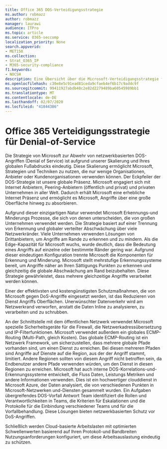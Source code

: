 ```yaml
---
title: Office 365 DOS-Verteidigungsstrategie
ms.author: robmazz
author: robmazz
manager: laurawi
audience: ITPro
ms.topic: article
ms.service: O365-seccomp
localization_priority: None
search.appverid:
- MET150
ms.collection:
- Strat_O365_IP
- M365-security-compliance
f1.keywords:
- NOCSH
description: Eine Übersicht über die Microsoft-Verteidigungsstrategie für DOS-Angriffe (Denial of Service).
ms.openlocfilehash: c30e8e5c91ead81ceda9cfaeb4ef6b17c9addc9f
ms.sourcegitcommit: 99411927abdb40c2e82d2279489ba60545989bb1
ms.translationtype: MT
ms.contentlocale: de-DE
ms.lasthandoff: 02/07/2020
ms.locfileid: "41844386"
---
```

# <a name="office-365-denial-of-service-defense-strategy"></a>Office 365 Verteidigungsstrategie für Denial-of-Service

Die Strategie von Microsoft zur Abwehr von netzwerkbasierten DOS-Angriffen (Denial of Service) ist aufgrund unserer Skalierung und Ihres globalen Fußabdrucks eindeutig. Diese Skalierung ermöglicht Microsoft, Strategien und Techniken zu nutzen, die nur wenige Organisationen, Anbieter oder Kundenorganisationen verwenden können. Der Eckpfeiler der DOS-Strategie ist unsere globale Präsenz. Microsoft engagiert sich mit Internet Anbietern, Peering-Anbietern (öffentlich und privat) und privaten Unternehmen in aller Welt. Dadurch erhält Microsoft eine erhebliche Internet Präsenz und ermöglicht es Microsoft, Angriffe über eine große Oberfläche hinweg zu absorbieren.

Aufgrund dieser einzigartigen Natur verwendet Microsoft Erkennungs-und Minderungs Prozesse, die sich von denen unterscheiden, die von großen Unternehmen verwendet werden. Die Strategie basiert auf einer Trennung von Erkennung und globaler verteilter Abschwächung über viele Netzwerkränder. Viele Unternehmen verwenden Lösungen von Drittanbietern, um Angriffe am Rande zu erkennen und zu mindern. Als die Edge-Kapazität für Microsoft wuchs, wurde deutlich, dass die Bedeutung eines Angriffs auf einzelne oder bestimmte Ränder gering war. Aufgrund dieser eindeutigen Konfiguration trennte Microsoft die Komponenten für Erkennung und Minderung. Microsoft stellt mehrstufige Erkennungssysteme bereit, um Angriffe näher an Ihren Sättigungs Punkten zu erkennen und gleichzeitig die globale Abschwächung am Rand beizubehalten. Diese Strategie gewährleistet, dass mehrere gleichzeitige Angriffe verarbeitet werden können.

Einer der effektivsten und kostengünstigsten Schutzmaßnahmen, die von Microsoft gegen DoS-Angriffe eingesetzt werden, ist das Reduzieren von Dienst Angriffs Oberflächen. Unerwünschter Datenverkehr wird am Netzwerkrand verworfen, anstatt die Daten Inline zu analysieren, zu verarbeiten und zu schrubben.

An der Schnittstelle mit dem öffentlichen Netzwerk verwendet Microsoft spezielle Sicherheitsgeräte für die Firewall, die Netzwerkadressübersetzung und IP-Filterfunktionen. Microsoft verwendet außerdem ein globales ECMP-Routing (Multi-Path, gleich Kosten). Das globale ECMP-Routing ist ein Netzwerk Framework, um sicherzustellen, dass mehrere globale Pfade vorhanden sind, um einen Dienst zu erreichen. Bei diesen mehreren Pfaden sind Angriffe auf Dienste auf die Region, aus der der Angriff stammt, limitiert. Andere Regionen sollten von diesem Angriff nicht betroffen sein, da Endbenutzer andere Pfade verwenden würden, um den Dienst in diesen Regionen zu erreichen. Microsoft hat auch interne DOS-Korrelations-und-Erkennungssysteme entwickelt, die Fluss Daten, Leistungs Metriken und andere Informationen verwenden. Dies ist ein hochwertiger clouddienst in Microsoft Azure, der Daten analysiert, die von verschiedenen Punkten in Microsoft-Netzwerken und-Diensten gesammelt wurden. Ein Aufgaben übergreifendes DOS-Vorfall Antwort Team identifiziert die Rollen und Verantwortlichkeiten in Teams, die Kriterien für Eskalationen und die Protokolle für die Einbindung verschiedener Teams und für die Vorfallbehandlung. Diese Lösungen bieten netzwerkbasierten Schutz vor DoS-Angriffen.

Schließlich werden Cloud-basierte Arbeitslasten mit optimierten Schwellenwerten basierend auf Ihren Protokoll-und Bandbreiten Nutzungsanforderungen konfiguriert, um diese Arbeitsauslastung eindeutig zu schützen.
